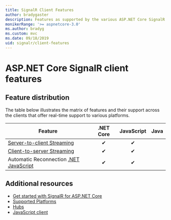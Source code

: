 ```yaml
---
title: SignalR Client Features
author: bradygaster
description: Features as supported by the various ASP.NET Core SignalR clients.
monikerRange: '>= aspnetcore-3.0'
ms.author: bradyg
ms.custom: mvc
ms.date: 09/18/2019
uid: signalr/client-features
---
```

# ASP.NET Core SignalR client features

## Feature distribution

The table below illustrates the matrix of features and their support across the clients that offer real-time support to various platforms. 

| Feature | .NET Core | JavaScript | Java |
| ---- | :-: | :-: | :-: |
| [Server-to-client Streaming](xref:signalr/streaming)          |✔|✔| |
| [Client-to-server Streaming](xref:signalr/streaming)          |✔|✔| |
| Automatic Reconnection [.NET](/aspnet/core/signalr/dotnet-client?view=aspnetcore-3.0&tabs=visual-studio#handle-lost-connection) [JavaScript](/aspnet/core/signalr/javascript-client?view=aspnetcore-3.0#reconnect-clients)          |✔|✔| |

## Additional resources

* [Get started with SignalR for ASP.NET Core](xref:tutorials/signalr)
* [Supported Platforms](xref:signalr/supported-platforms)
* [Hubs](xref:signalr/hubs)
* [JavaScript client](xref:signalr/javascript-client)
